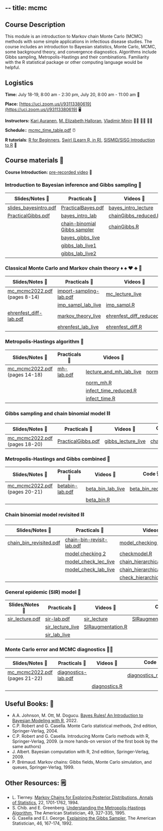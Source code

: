 --
title: mcmc
--

## Course Description

This module is an introduction to Markov chain Monte Carlo (MCMC) methods with some simple applications in infectious disease studies. The course includes an introduction to Bayesian statistics, Monte Carlo, MCMC, some background theory, and convergence diagnostics. Algorithms include Gibbs sampling, Metropolis-Hastings and their combinations. Familiarity with the R statistical package or other computing language would be helpful.

## Logistics

**Time:** July 18-19, 8:00 am - 2:30 pm, July 20, 8:00 am - 11:00 am :date: 

 **Place:** [https://uci.zoom.us/j/93113380619](https://uci.zoom.us/j/93113380619)  :desktop_computer:

**Instructors:** [Kari Auranen](https://www.utu.fi/en/people/kari-auranen), [M. Elizabeth Halloran](https://www.fredhutch.org/en/faculty-lab-directory/halloran-elizabeth.html), [Vladimir Minin](https://vnminin.github.io)  :man_scientist: :woman_scientist: :man_scientist:

**Schedule:**: [mcmc_time_table.pdf](https://github.com/vnminin/sismid_mcmc_one/blob/main/2022/2022_SISMID_Module8_Time_Table.pdf) :alarm_clock:

**R tutorials**: [R for Beginners](https://cran.r-project.org/doc/contrib/Paradis-rdebuts_en.pdf), [Swirl (Learn R, in R)](https://swirlstats.com), [SISMID/SISG Introduction to R](http://faculty.washington.edu/kenrice/rintro/index.shtml) :school:

## Course materials :open_book:

**Course Introduction:** [pre-recorded video](https://uci.zoom.us/rec/share/IPQOp5MUE4UO2-7I8n3F8rgyM9x83g3yTbYfEMkt6T4_AFQ-wG3yTOckKsQ3HOQo.2JO0VIOY0lkluG1X?startTime=1626128435000) :movie_camera:

### Introduction to Bayesian inference and Gibbs sampling :telescope:

Slides/Notes :green_book: | Practicals :microscope: | Videos :movie_camera: | Code :computer:
------------ | ---------- | ------ | ----
[slides_bayesintro.pdf](https://github.com/vnminin/sismid_mcmc_one/blob/main/2022/lectures/slides_bayesintro21.pdf) | [PracticalBayes.pdf](https://github.com/vnminin/sismid_mcmc_one/blob/main/2022/labs/PracticalBayes12022.pdf) | [bayes_intro_lecture](https://washington.zoom.us/rec/play/RvYq4BK49oPlH0AJYyjfHP48JFi--hfFi19Rrghn9LW-qDsLs7EqgCmfPoSUBeMD8P-hXXW__gJWViDj.obIBmHtQoDTVftJf?continueMode=true&_x_zm_rtaid=WSdjZ4usTqyureTAbHWQhw.1626030450428.bfed32a6a2854cabd1c141f54da54f87&_x_zm_rhtaid=334) | [bayesintro2022.R](https://github.com/vnminin/sismid_mcmc_one/blob/main/2022/code/bayesintro2022.R)
 |[PracticalGibbs.pdf](https://github.com/vnminin/sismid_mcmc_one/blob/main/2022/labs/PracticalChain_binomial12022.pdf) | [bayes_intro_lab](https://uci.zoom.us/rec/share/TIz55FAMsgcZHDrE40YB4DgApYXKUrBFhZBySn93BO7GbB3SjIfwhLnnBR0Pfxet.J6GdYj9IHpSEIeiD?startTime=1626137063000) |   [chainGibbs_reduced.R](https://github.com/vnminin/sismid_mcmc_one/blob/main/2022/code/chainGibbs_reduced.R)
  | | [chain-binomial Gibbs sampler](https://washington.zoom.us/rec/play/7rC2zKX28Yw1F3ZraPEbhWbtHY89igIEP_mcoN7LP_rxlHjtYjO-ohX5NSIt7cZSROuZYrAkZ5KtPMr5.xW1magKukjopxEv4?continueMode=true&_x_zm_rtaid=obGTNERoSOeB_QlEgwudkw.1626122880635.b932133c870228bb0c59efd76e6d0d53&_x_zm_rhtaid=91) |  [chainGibbs.R](https://github.com/vnminin/sismid_mcmc_one/blob/main/2022/code/chainGibbs.R)
  | | [bayes_gibbs_live](https://uci.zoom.us/rec/share/BYMV_FWv4LOprhDd_XNEKHU-ljQjZ1xB3wNoPrlZQEYyz8H4DOCn82YMgu4I2Ps9.9Oz4UNiuBJKOUMIK?startTime=1626286431000) |
  | | [gibbs_lab_live1](https://uci.zoom.us/rec/share/BYMV_FWv4LOprhDd_XNEKHU-ljQjZ1xB3wNoPrlZQEYyz8H4DOCn82YMgu4I2Ps9.9Oz4UNiuBJKOUMIK?startTime=1626291948000) |
  | | [gibbs_lab_live2](https://uci.zoom.us/rec/share/BYMV_FWv4LOprhDd_XNEKHU-ljQjZ1xB3wNoPrlZQEYyz8H4DOCn82YMgu4I2Ps9.9Oz4UNiuBJKOUMIK?startTime=1626294380000) |
  

### Classical Monte Carlo and Markov chain theory :diamonds: :spades: :hearts: :clubs: :game_die: 

Slides/Notes :green_book: | Practicals :microscope: | Videos :movie_camera: | Code :computer:
------------ | ---------- | ------ | ----
[mc_mcmc2022.pdf](https://github.com/vnminin/sismid_mcmc_one/blob/main/2022/lectures/mc_mcmc2022.pdf) (pages 8-14) | [import-sampling-lab.pdf](https://github.com/vnminin/sismid_mcmc_one/blob/main/2022/labs/import-sampling-lab.pdf)  |  [mc_lecture_live](https://uci.zoom.us/rec/share/BYMV_FWv4LOprhDd_XNEKHU-ljQjZ1xB3wNoPrlZQEYyz8H4DOCn82YMgu4I2Ps9.9Oz4UNiuBJKOUMIK?startTime=1626295520000)  | [imp_sampl_reduced.R](https://github.com/vnminin/sismid_mcmc_one/blob/main/2022/code/import_sampl_reduced.R)
 | | [imp_sampl_lab_live](https://uci.zoom.us/rec/share/EjiIQD9dbX0rg1VA6ndtRMGfwEdNDlzrnp8vZPfw6AqAVo9w9H1YwIKglY9HmnXn.G4XL-II3UmG1bwZt?startTime=1626360885000) | [imp_sampl.R](https://github.com/vnminin/sismid_mcmc_one/blob/main/2022/code/import_sampl.R)
 | [ehrenfest_diff-lab.pdf](https://github.com/vnminin/sismid_mcmc_one/blob/main/2022/labs/ehrenfest-diff-lab.pdf) | [markov_theory_live](https://uci.zoom.us/rec/share/EjiIQD9dbX0rg1VA6ndtRMGfwEdNDlzrnp8vZPfw6AqAVo9w9H1YwIKglY9HmnXn.G4XL-II3UmG1bwZt?startTime=1626365899000) | [ehrenfest_diff_reduced.R](https://github.com/vnminin/sismid_mcmc_one/blob/main/2022/code/ehrenfest_diff_reduced.R)
  | | [ehrenfest_lab_live](https://uci.zoom.us/rec/share/EjiIQD9dbX0rg1VA6ndtRMGfwEdNDlzrnp8vZPfw6AqAVo9w9H1YwIKglY9HmnXn.G4XL-II3UmG1bwZt?startTime=1626369967000) | [ehrenfest_diff.R](https://github.com/vnminin/sismid_mcmc_one/blob/main/2022/code/ehrenfest_diff.R)

### Metropolis-Hastings algorithm :frog:

Slides/Notes :green_book: | Practicals :microscope: | Videos :movie_camera: | Code :computer:
------------ | ---------- | ------ | ----
[mc_mcmc2022.pdf](https://github.com/vnminin/sismid_mcmc_one/blob/main/2022/lectures/mc_mcmc2022.pdf) (pages 14-18) | [mh-lab.pdf](https://github.com/vnminin/sismid_mcmc_one/blob/main/2022/labs/mh-lab.pdf) | [lecture_and_mh_lab_live](https://uci.zoom.us/rec/share/EjiIQD9dbX0rg1VA6ndtRMGfwEdNDlzrnp8vZPfw6AqAVo9w9H1YwIKglY9HmnXn.G4XL-II3UmG1bwZt?startTime=1626374418000)  | [norm_mh_reduced.R](https://github.com/vnminin/sismid_mcmc_one/blob/main/2022/code/norm_mh_reduced.R)
 | |  | [norm_mh.R](https://github.com/vnminin/sismid_mcmc_one/blob/main/2022/code/norm_mh.R)
 | | | [infect_time_reduced.R](https://github.com/vnminin/sismid_mcmc_one/blob/main/2022/code/infect_time_reduced.R)
 | | | [infect_time.R](https://github.com/vnminin/sismid_mcmc_one/blob/main/2022/code/infect_time.R)
 
### Gibbs sampling and chain binomial model :chains:

Slides/Notes :green_book: | Practicals :microscope: | Videos :movie_camera: | Code :computer:
------------ | ---------- | ------ | ----
[mc_mcmc2022.pdf](https://github.com/vnminin/sismid_mcmc_one/blob/main/2022/lectures/mc_mcmc2022.pdf) (pages 18-20) | [PracticalGibbs.pdf](https://github.com/vnminin/sismid_mcmc_one/blob/main/2022/labs/PracticalChain_binomial12022.pdf) | [gibbs_lecture_live](https://uci.zoom.us/rec/share/OvSE-lCStdtAMgVawHCn4gJKfYe4NtTQnnVzGXDzZv0CvGMQO0Xq01CsIIenJZvM.GrFYDc_m56JofQg0?startTime=1626447489000) | [chainGibbs.R](https://github.com/vnminin/sismid_mcmc_one/blob/main/2022/code/chainGibbs.R)
 
### Metropolis-Hastings and Gibbs combined :octopus:

Slides/Notes :green_book: | Practicals :microscope: | Videos :movie_camera: | Code :computer:
------------ | ---------- | ------ | ----
[mc_mcmc2022.pdf](https://github.com/vnminin/sismid_mcmc_one/blob/main/2022/lectures/mc_mcmc2022.pdf) (pages 20-21) | [betabin-lab.pdf](https://github.com/vnminin/sismid_mcmc_one/blob/main/2022/labs/betabin-lab.pdf) | [beta_bin_lab_live](https://uci.zoom.us/rec/share/OvSE-lCStdtAMgVawHCn4gJKfYe4NtTQnnVzGXDzZv0CvGMQO0Xq01CsIIenJZvM.GrFYDc_m56JofQg0?startTime=1626451720000) | [beta_bin_reduced.R](https://github.com/vnminin/sismid_mcmc_one/blob/main/2022/code/beta_bin_reduced.R)
 | | | [beta_bin.R](https://github.com/vnminin/sismid_mcmc_one/blob/main/2022/code/beta_bin.R)
 
### Chain binomial model revisited :chains:
 
Slides/Notes :green_book: | Practicals :microscope: | Videos :movie_camera: | Code :computer:
------------ | ---------- | ------ | ----
 [chain_bin_revisited.pdf](https://github.com/vnminin/sismid_mcmc_one/blob/main/2022/lectures/chain_bin_revisited.pdf) | [chain-bin-revisit-lab.pdf](https://github.com/vnminin/sismid_mcmc_one/blob/main/2022/labs/hierarchical-chain-bin-lab.pdf) | [model_checking 1](https://drive.google.com/file/d/1I1RjCgsWiNCEBW-Co1PijqEZoopdUBl1/view?usp=sharing) | [checkmodel_reduced.R](https://github.com/vnminin/sismid_mcmc_one/blob/main/2022/code/checkmodel_reduced.R)
 | | [model checking  2](https://drive.google.com/file/d/1lUq1UiA_7uNeRert1_5RjIlKIVHNdhI3/view?usp=sharing) | [checkmodel.R](https://github.com/vnminin/sismid_mcmc_one/blob/main/2022/code/checkmodel.R)
 | | [model_check_lec_live](https://uci.zoom.us/rec/share/OvSE-lCStdtAMgVawHCn4gJKfYe4NtTQnnVzGXDzZv0CvGMQO0Xq01CsIIenJZvM.GrFYDc_m56JofQg0?startTime=1626461012000) | [chain_hierarchical_reduced.R](https://github.com/vnminin/sismid_mcmc_one/blob/main/2022/code/chain_hierarchical_reduced.R)
 | |  [model_check_lab_live](https://uci.zoom.us/rec/share/OvSE-lCStdtAMgVawHCn4gJKfYe4NtTQnnVzGXDzZv0CvGMQO0Xq01CsIIenJZvM.GrFYDc_m56JofQg0?startTime=1626464195000) | [chain_hierarchical.R](https://github.com/vnminin/sismid_mcmc_one/blob/main/2022/code/chain_hierarchical.R)
 | | | [check_hierarchical.R](https://github.com/vnminin/sismid_mcmc_one/blob/main/2022/code/check_hierarchical.R)
 
### General epidemic (SIR) model 🧟
 
Slides/Notes :green_book: | Practicals :microscope: | Videos :movie_camera: | Code :computer:
------------ | ---------- | ------ | ----
[sir_lecture.pdf](https://github.com/vnminin/sismid_mcmc_one/blob/main/2022/lectures/sir_lecture.pdf) | [sir-lab.pdf](https://github.com/vnminin/sismid_mcmc_one/blob/main/2022/labs/sir-lab.pdf) | [sir_lecture](https://drive.google.com/file/d/1BHzLlf_P03_-yTc-twXRb4vToupRo9ik/view?usp=sharing) | [SIRaugmentation_reduced.R](https://github.com/vnminin/sismid_mcmc_one/blob/main/2022/code/SIRaugmentation_reduced.R)
|  | [sir_lecture_live](https://uci.zoom.us/rec/share/OvSE-lCStdtAMgVawHCn4gJKfYe4NtTQnnVzGXDzZv0CvGMQO0Xq01CsIIenJZvM.GrFYDc_m56JofQg0?startTime=1626464462000) | [SIRaugmentation.R](https://github.com/vnminin/sismid_mcmc_one/blob/main/2022/code/SIRaugmentation.R)
|  | [sir_lab_live](https://uci.zoom.us/rec/share/OvSE-lCStdtAMgVawHCn4gJKfYe4NtTQnnVzGXDzZv0CvGMQO0Xq01CsIIenJZvM.GrFYDc_m56JofQg0?startTime=1626466780000) |
 
### Monte Carlo error and MCMC diagnostics :woman_mechanic:
 
Slides/Notes :green_book: | Practicals :microscope: | Videos :movie_camera: | Code :computer:
------------ | ---------- | ------ | ----
[mc_mcmc2022.pdf](https://github.com/vnminin/sismid_mcmc_one/blob/main/2022/lectures/mc_mcmc2022.pdf) (pages 21-22) | [diagnostics-lab.pdf](https://github.com/vnminin/sismid_mcmc_one/blob/main/2022/labs/diagnostics-lab.pdf) |  | [diagnostics_reduced.R](https://github.com/vnminin/sismid_mcmc_one/blob/main/2022/code/diagnostics_reduced.R)
 | | | [diagnostics.R](https://github.com/vnminin/sismid_mcmc_one/blob/main/2022/code/diagnostics.R)
 
## Useful Books: 📘
- A.A. Johnson, M. Ott, M. Dogucu. [Bayes Rules! An Introduction to Bayesian Modeling with R](https://www.bayesrulesbook.com), 2022.
- C.P. Robert and G. Casella. Monte Carlo statistical methods, 2nd edition, Springer-Verlag, 2004.
- C.P. Robert and G. Casella. Introducing Monte Carlo methods with R, Springer-Verlag, 2009. (a more hands-on version of the first book by the same authors)
- J. Albert. Bayesian computation with R, 2nd edition, Springer-Verlag, 2009.
- P. Brémaud. Markov chains: Gibbs fields, Monte Carlo simulation, and queues, Springer-Verlag, 1999.

## Other Resources: 🗒️
- L. Tierney. [Markov Chains for Exploring Posterior Distributions, Annals of Statistics](https://projecteuclid.org/journals/annals-of-statistics/volume-22/issue-4/Markov-Chains-for-Exploring-Posterior-Distributions/10.1214/aos/1176325750.full), 22, 1701-1762, 1994.
- S. Chib. and E. Greenberg. [Understanding the Metropolis-Hastings Algorithm](https://www.jstor.org/stable/2684568?seq=1#metadata_info_tab_contents), The American Statistician, 49, 327-335, 1995.
- G. Casella and E.I. George. [Explaining the Gibbs Sampler](https://www.jstor.org/stable/2685208?seq=1#metadata_info_tab_contents), The American Statistician, 46, 167-174, 1992.
